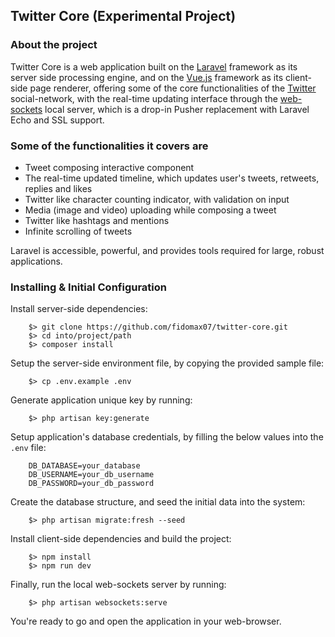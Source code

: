 <p align="center">
<h2>Twitter Core (Experimental Project)</h2>
</p>

### About the project 

Twitter Core is a web application built on the [Laravel](https://laravel.com/) framework as its server side processing engine, and on the [Vue.js](https://vuejs.org/) framework as its client-side page renderer, offering some of the core functionalities of the [Twitter](https://twitter.com) social-network, with the real-time updating interface through the [web-sockets](https://github.com/beyondcode/laravel-websockets) local server, which is a drop-in Pusher replacement with Laravel Echo and SSL support.

### Some of the functionalities it covers are
 - Tweet composing interactive component 
 - The real-time updated timeline, which updates user's tweets, retweets, replies and likes
 - Twitter like character counting indicator, with validation on input
 - Media (image and video) uploading while composing a tweet
 - Twitter like hashtags and mentions
 - Infinite scrolling of tweets

Laravel is accessible, powerful, and provides tools required for large, robust applications.

### Installing & Initial Configuration
Install server-side dependencies:
```shell
    $> git clone https://github.com/fidomax07/twitter-core.git
    $> cd into/project/path
    $> composer install
```
Setup the server-side environment file, by copying the provided sample file:
```shell
    $> cp .env.example .env
```
Generate application unique key by running:
```shell
    $> php artisan key:generate 
```
Setup application's database credentials, by filling the below values into the `.env` file:
```shell
    DB_DATABASE=your_database
    DB_USERNAME=your_db_username
    DB_PASSWORD=your_db_password
```
Create the database structure, and seed the initial data into the system:
```shell
    $> php artisan migrate:fresh --seed
```
Install client-side dependencies and build the project:
```shell
    $> npm install
    $> npm run dev
```
Finally, run the local web-sockets server by running:
```shell
    $> php artisan websockets:serve
```
You're ready to go and open the application in your web-browser.